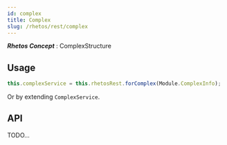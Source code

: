 ```yaml
---
id: complex
title: Complex
slug: /rhetos/rest/complex
---
```

***Rhetos Concept*** : ComplexStructure

## Usage

```ts
this.complexService = this.rhetosRest.forComplex(Module.ComplexInfo);
````
Or by extending `ComplexService`.


## API

TODO...
